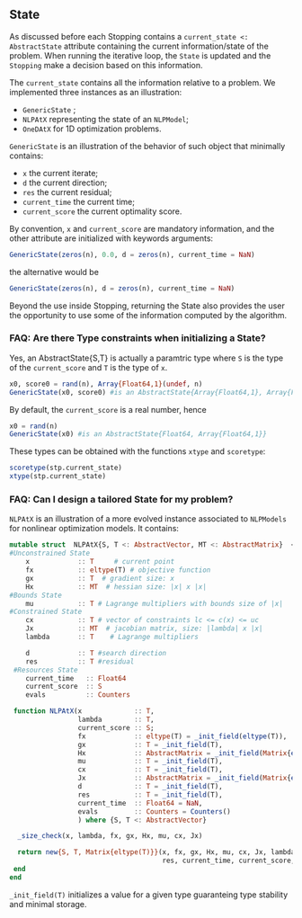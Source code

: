 ## State

As discussed before each Stopping contains a `current_state <: AbstractState` attribute containing the current information/state of the problem. When running the iterative loop, the `State` is updated and the `Stopping` make a decision based on this information.

The `current_state` contains all the information relative to a problem. We implemented three instances as an illustration:
- `GenericState` ;
-  `NLPAtX` representing the state of an `NLPModel`;
- `OneDAtX` for 1D optimization problems.

`GenericState` is an illustration of the behavior of such object that minimally contains:
- `x` the current iterate;
- `d` the current direction;
- `res` the current residual;
- `current_time` the current time;
- `current_score` the current optimality score.

By convention, `x` and `current_score` are mandatory information, and the other attribute are initialized with keywords arguments:
```julia
GenericState(zeros(n), 0.0, d = zeros(n), current_time = NaN)
```
the alternative would be
```julia
GenericState(zeros(n), d = zeros(n), current_time = NaN)
```

Beyond the use inside Stopping, returning the State also provides the user the opportunity to use some of the information computed by the algorithm.

### FAQ: Are there Type constraints when initializing a State?

Yes, an AbstractState{S,T} is actually a paramtric type where `S` is the type of the `current_score` and `T` is the type of `x`.
```julia
x0, score0 = rand(n), Array{Float64,1}(undef, n)
GenericState(x0, score0) #is an AbstractState{Array{Float64,1}, Array{Float64,1}}
```
By default, the `current_score` is a real number, hence
```julia
x0 = rand(n)
GenericState(x0) #is an AbstractState{Float64, Array{Float64,1}}
```
These types can be obtained with the functions `xtype` and `scoretype`:
```julia
scoretype(stp.current_state)
xtype(stp.current_state)
```

### FAQ: Can I design a tailored State for my problem?

`NLPAtX` is an illustration of a more evolved instance associated to `NLPModels` for nonlinear optimization models. It contains:
```julia
mutable struct 	NLPAtX{S, T <: AbstractVector, MT <: AbstractMatrix}  <: AbstractState{S, T}
#Unconstrained State
    x            :: T     # current point
    fx           :: eltype(T) # objective function
    gx           :: T  # gradient size: x
    Hx           :: MT  # hessian size: |x| x |x|
#Bounds State
    mu           :: T # Lagrange multipliers with bounds size of |x|
#Constrained State
    cx           :: T # vector of constraints lc <= c(x) <= uc
    Jx           :: MT  # jacobian matrix, size: |lambda| x |x|
    lambda       :: T    # Lagrange multipliers

    d            :: T #search direction
    res          :: T #residual
 #Resources State
    current_time   :: Float64
    current_score  :: S
    evals          :: Counters

 function NLPAtX(x             :: T,
                 lambda        :: T,
                 current_score :: S;
                 fx            :: eltype(T) = _init_field(eltype(T)),
                 gx            :: T = _init_field(T),
                 Hx            :: AbstractMatrix = _init_field(Matrix{eltype(T)}),
                 mu            :: T = _init_field(T),
                 cx            :: T = _init_field(T),
                 Jx            :: AbstractMatrix = _init_field(Matrix{eltype(T)}),
                 d             :: T = _init_field(T),
                 res           :: T = _init_field(T),
                 current_time  :: Float64 = NaN,
                 evals         :: Counters = Counters()
                 ) where {S, T <: AbstractVector}

  _size_check(x, lambda, fx, gx, Hx, mu, cx, Jx)

  return new{S, T, Matrix{eltype(T)}}(x, fx, gx, Hx, mu, cx, Jx, lambda, d, 
                                      res, current_time, current_score, evals)
 end
end
```
`_init_field(T)` initializes a value for a given type guaranteing type stability and minimal storage.
